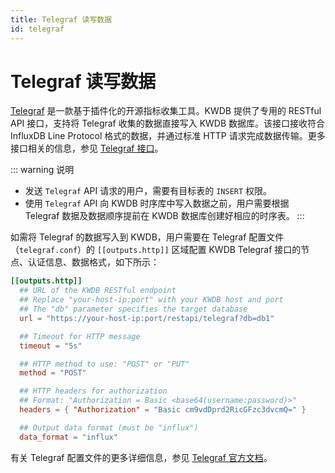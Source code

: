 ```yaml
---
title: Telegraf 读写数据
id: telegraf
---
```


# Telegraf 读写数据

[Telegraf](https://www.influxdata.com/time-series-platform/telegraf/) 是一款基于插件化的开源指标收集工具。KWDB 提供了专用的 RESTful API 接口，支持将 Telegraf 收集的数据直接写入 KWDB 数据库。该接口接收符合 InfluxDB Line Protocol 格式的数据，并通过标准 HTTP 请求完成数据传输。更多接口相关的信息，参见 [Telegraf 接口](../connect-kaiwudb/restful-api/connect-restful-api.md#telegraf-接口)。

::: warning 说明

- 发送 `Telegraf` API 请求的用户，需要有目标表的 `INSERT` 权限。
- 使用 `Telegraf` API 向 KWDB 时序库中写入数据之前，用户需要根据 Telegraf 数据及数据顺序提前在 KWDB 数据库创建好相应的时序表。
  :::

如需将 Telegraf 的数据写入到 KWDB，用户需要在 Telegraf 配置文件（`telegraf.conf`）的 `[[outputs.http]]` 区域配置 KWDB Telegraf 接口的节点、认证信息、数据格式，如下所示：

```toml
[[outputs.http]]
  ## URL of the KWDB RESTful endpoint
  ## Replace "your-host-ip:port" with your KWDB host and port
  ## The "db" parameter specifies the target database
  url = "https://your-host-ip:port/restapi/telegraf?db=db1"

  ## Timeout for HTTP message
  timeout = "5s"

  ## HTTP method to use: "POST" or "PUT"
  method = "POST"

  ## HTTP headers for authorization
  ## Format: "Authorization = Basic <base64(username:password)>"
  headers = { "Authorization" = "Basic cm9vdDprd2RicGFzc3dvcmQ=" }

  ## Output data format (must be "influx")
  data_format = "influx"
```

有关 Telegraf 配置文件的更多详细信息，参见 [Telegraf 官方文档](https://docs.influxdata.com/telegraf/v1/configuration/)。